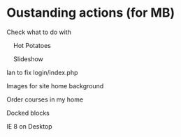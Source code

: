 # Oustanding actions (for MB)

Check what to do with

    Hot Potatoes

    Slideshow

Ian to fix login/index.php

Images for site home background

Order courses in my home

Docked blocks

IE 8 on Desktop
